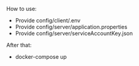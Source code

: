 How to use:

- Provide config/client/.env
- Provide config/server/application.properties
- Provide config/server/serviceAccountKey.json

After that:

- docker-compose up
